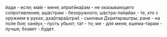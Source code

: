 йади - если; ма̄м - меня; апратӣка̄рам - не оказывающего сопротивления; аш́астрам - безоружного; ш́астра-па̄н̣айах̣ - те, кто с оружием в руках; дха̄ртара̄шт̣ра̄х̣ - сыновья Дхритараштры; ран̣е - на поле боя; ханйух̣ - пусть убьют; тат - то; ме - для меня; кшема-тарам - лучше; бхавет - будет.